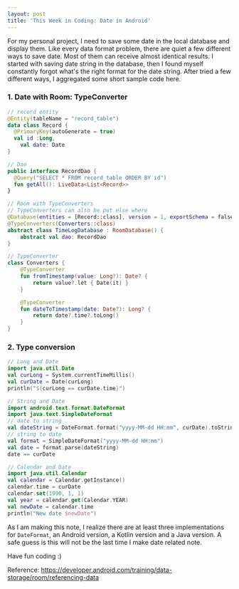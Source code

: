 ```yaml
---
layout: post
title: 'This Week in Coding: Date in Android' 
---
```


For my personal project, I need to save some date in the local database and display them. Like every data format problem, there are quiet a few different ways to save date. Most of them can receive almost identical results. I started with saving date string in the database, then I found myself constantly forgot what's the right format for the date string. After tried a few different ways, I aggregated some short sample code here. 

### 1. Date with Room: TypeConverter

```kotlin
// record entity 
@Entity(tableName = "record_table")
data class Record {
  @PrimaryKey(autoGenerate = true)
  val id :Long,
	val date: Date 
}

// Dao 
public interface RecordDao {
  @Query("SELECT * FROM record_table ORDER BY id") 
  fun getAll(): LiveData<List<Record>>
}

// Room with TypeConverters 
// TypeConverters can also be put else where 
@Database(entities = [Record::class], version = 1, exportSchema = false)
@TypeConverters(Converters::class)
abstract class TimeLogDatabase : RoomDatabase() {
    abstract val dao: RecordDao
}

// TypeConverter 
class Converters {
    @TypeConverter
    fun fromTimestamp(value: Long?): Date? {
        return value?.let { Date(it) }
    }

    @TypeConverter
    fun dateToTimestamp(date: Date?): Long? {
        return date?.time?.toLong()
    }
}
```

### 2. Type conversion

```kotlin
// Long and Date
import java.util.Date 
val curLong = System.currentTimeMillis() 
val curDate = Date(curLong)
println("${curLong == curDate.time}")

// String and Date 
import android.text.format.DateFormat
import java.text.SimpleDateFormat 
// date to string 
val dateString = DateFormat.format("yyyy-MM-dd HH:mm", curDate).toString()
// string to date 
val format = SimpleDateFormat("yyyy-MM-dd HH:mm")
val date = format.parse(dateString)
date == curDate 

// Calendar and Date 
import java.util.Calendar
val calendar = Calendar.getInstance()
calendar.time = curDate 
calendar.set(1990, 1, 1)
val year = calendar.get(Calendar.YEAR)
val newDate = calendar.time 
println("New date $newDate")
```

As I am making this note, I realize there are at least three implementations for `DateFormat`, an Android version, a Kotlin version and a Java version. A safe guess is this will not be the last time I make date related note. 

Have fun coding :) 



Reference: https://developer.android.com/training/data-storage/room/referencing-data 

